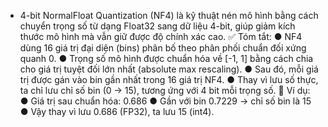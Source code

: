 - 4-bit NormalFloat Quantization (NF4) là kỹ thuật nén mô hình bằng cách chuyển trọng số từ dạng
  Float32 sang dữ liệu 4-bit, giúp giảm kích thước mô hình mà vẫn giữ được độ chính xác cao.
  ✅ Tóm tắt:
  ● NF4 dùng 16 giá trị đại diện (bins) phân bố theo phân phối chuẩn đối xứng quanh 0.
  ● Trọng số mô hình được chuẩn hóa về [-1, 1] bằng cách chia cho giá trị tuyệt đối lớn nhất
  (absolute max rescaling).
  ● Sau đó, mỗi giá trị được gán vào bin gần nhất trong 16 giá trị NF4.
  ● Thay vì lưu số thực, ta chỉ lưu chỉ số bin (0 → 15), tương ứng với 4 bit mỗi trọng số.
  🔁 Ví dụ:
  ● Giá trị sau chuẩn hóa: 0.686
  ● Gần với bin 0.7229 → chỉ số bin là 15
  ● Vậy thay vì lưu 0.686 (FP32), ta lưu 15 (int4).